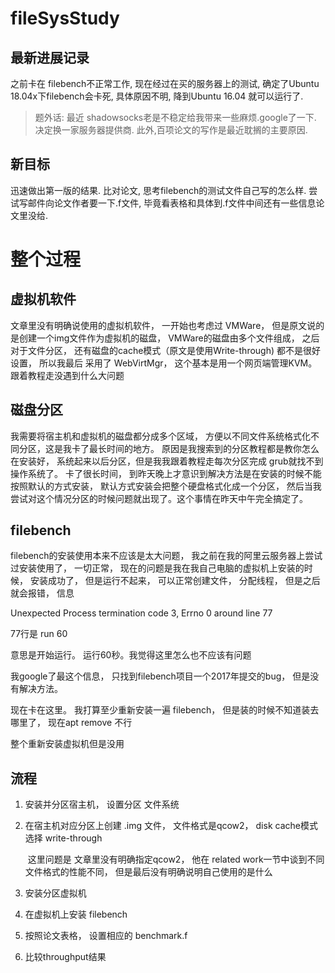# fileSysStudy

## 最新进展记录
之前卡在 filebench不正常工作, 现在经过在买的服务器上的测试, 确定了Ubuntu 18.04x下filebench会卡死, 具体原因不明, 降到Ubuntu 16.04 就可以运行了.
> 题外话: 最近 shadowsocks老是不稳定给我带来一些麻烦.google了一下. 决定换一家服务器提供商. 此外,百项论文的写作是最近耽搁的主要原因.
## 新目标
迅速做出第一版的结果. 比对论文, 思考filebench的测试文件自己写的怎么样. 尝试写邮件向论文作者要一下.f文件, 毕竟看表格和具体到.f文件中间还有一些信息论文里没给.


# 整个过程







## 虚拟机软件

文章里没有明确说使用的虚拟机软件， 一开始也考虑过 VMWare， 但是原文说的是创建一个img文件作为虚拟机的磁盘， VMWare的磁盘由多个文件组成， 之后对于文件分区， 还有磁盘的cache模式（原文是使用Write-through) 都不是很好设置， 所以我最后 采用了 WebVirtMgr， 这个基本是用一个网页端管理KVM。 跟着教程走没遇到什么大问题



## 磁盘分区

我需要将宿主机和虚拟机的磁盘都分成多个区域， 方便以不同文件系统格式化不同分区，这是我卡了最长时间的地方。 原因是我搜索到的分区教程都是教你怎么在安装好， 系统起来以后分区，但是我我跟着教程走每次分区完成 grub就找不到操作系统了。 卡了很长时间， 到昨天晚上才意识到解决方法是在安装的时候不能按照默认的方式安装， 默认方式安装会把整个硬盘格式化成一个分区， 然后当我尝试对这个情况分区的时候问题就出现了。这个事情在昨天中午完全搞定了。 



## filebench

filebench的安装使用本来不应该是太大问题， 我之前在我的阿里云服务器上尝试过安装使用了， 一切正常， 现在的问题是我在我自己电脑的虚拟机上安装的时候， 安装成功了， 但是运行不起来， 可以正常创建文件， 分配线程， 但是之后就会报错， 信息

Unexpected Process termination code 3, Errno 0 around line 77

77行是 run 60

意思是开始运行。 运行60秒。我觉得这里怎么也不应该有问题

我google了最这个信息， 只找到filebench项目一个2017年提交的bug， 但是没有解决方法。

现在卡在这里。 我打算至少重新安装一遍 filebench， 但是装的时候不知道装去哪里了， 现在apt remove 不行

整个重新安装虚拟机但是没用







## 流程

1. 安装并分区宿主机， 设置分区 文件系统

2. 在宿主机对应分区上创建 .img 文件， 文件格式是qcow2， disk cache模式选择 write-through

   ​	这里问题是 文章里没有明确指定qcow2， 他在 related work一节中谈到不同文件格式的性能不同， 但是最后没有明确说明自己使用的是什么

3. 安装分区虚拟机 

4. 在虚拟机上安装 filebench

5. 按照论文表格， 设置相应的 benchmark.f

6. 比较throughput结果

